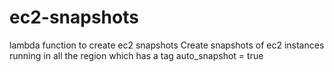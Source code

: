 # ec2-snapshots
lambda function to create ec2 snapshots
Create snapshots of ec2 instances running in all the region which has a tag auto_snapshot  = true
